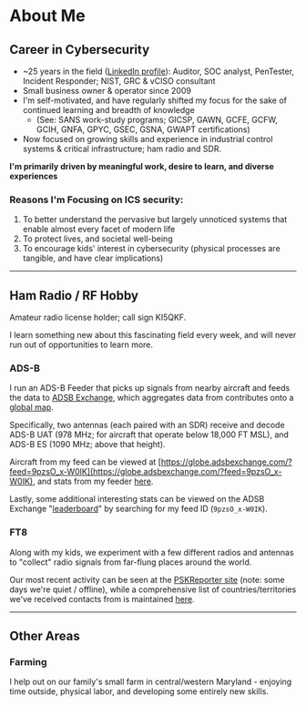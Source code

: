 # About Me

## Career in Cybersecurity
* ~25 years in the field ([LinkedIn profile](https://www.linkedin.com/in/bdooling)): Auditor, SOC analyst, PenTester, Incident Responder; NIST, GRC & vCISO consultant
* Small business owner & operator since 2009
* I'm self-motivated, and have regularly shifted my focus for the sake of continued learning and breadth of knowledge
    * (See: SANS work-study programs; GICSP, GAWN, GCFE, GCFW, GCIH, GNFA, GPYC, GSEC, GSNA, GWAPT certifications)
* Now focused on growing skills and experience in industrial control systems & critical infrastructure; ham radio and SDR.

**I'm primarily driven by meaningful work, desire to learn, and diverse experiences**

### Reasons I'm Focusing on ICS security:
1. To better understand the pervasive but largely unnoticed systems that enable almost every facet of modern life
2. To protect lives, and societal well-being
3. To encourage kids' interest in cybersecurity  (physical processes are tangible, and have clear implications)

___
## Ham Radio / RF Hobby

Amateur radio license holder; call sign KI5QKF.

I learn something new about this fascinating field every week, and will never run out of opportunities to learn more.

### ADS-B

I run an ADS-B Feeder that picks up signals from nearby aircraft and feeds the data to [ADSB Exchange](https://www.adsbexchange.com/), which aggregates data from contributes onto a [global map](https://globe.adsbexchange.com/).

Specifically, two antennas (each paired with an SDR) receive and decode ADS-B UAT (978 MHz; for aircraft that operate below 18,000 FT MSL), and ADS-B ES (1090 MHz; above that height).

Aircraft from my feed can be viewed at [https://globe.adsbexchange.com/?feed=9pzsO_x-W0IK](https://globe.adsbexchange.com/?feed=9pzsO_x-W0IK), and stats from my feeder [here](https://www.adsbexchange.com/api/feeders/?feed=9pzsO_x-W0IK).

Lastly, some additional interesting stats can be viewed on the ADSB Exchange "[leaderboard](https://globe.adsbexchange.com/leaderboard/)" by searching for my feed ID (`9pzsO_x-W0IK`).

### FT8

Along with my kids, we experiment with a few different radios and antennas to "collect" radio signals from far-flung places around the world. 

Our most recent activity can be seen at the [PSKReporter site](https://www.pskreporter.info/pskmap?preset&callsign=KI5QKF&timerange=86400&hideunrec=1&blankifnone=1&showsnr=1&showlines=1&mapCenter=37.22207150572336,-90.37766484038866,3.3992446412754806) (note: some days we're quiet / offline), while a comprehensive list of countries/territories we've received contacts from is maintained [here](https://raw.githubusercontent.com/bdooling/public_gh_content/refs/heads/master/rf/Countries-KI5QKF-AllTime-Unique.txt). 

___
## Other Areas

### Farming

I help out on our family's small farm in central/western Maryland - enjoying time outside, physical labor, and developing some entirely new skills.
